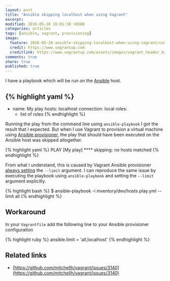 ```yaml
---
layout: post
title: "Ansible skipping localhost when using Vagrant"
excerpt:
modified: 2016-05-28 16:01:38 +0300
categories: articles
tags: [ansible, vagrant, provisioning]
image:
  feature: 2016-05-28-ansible-skipping-localhost-when-using-vagrant/cover.jpg
  credit: https://www.vagrantup.com
  creditlink: https://www.vagrantup.com/assets/images/vagrant_header_background-482a12a7.png
comments: true
share: true
published: true
---
```


I have a playbook which will be run on the [Ansible](https://github.com/ansible/ansible "Ansible is a simple IT automation platform") host.

{% highlight yaml %}
---
- name: My play
  hosts: localhost
  connection: local
  roles:
   - list of roles
{% endhighlight %}

Running the play from the command line using `ansible-playbook` I got the result that I expected. But when I use Vagrant to provision a virtual machine using [Ansible provisioner](https://www.vagrantup.com/docs/provisioning/ansible.html "Vagrant Ansible provisioner"), the play that should have been executed on the Ansible host was skipped altogether.

{% highlight yaml %}
PLAY [My play] ****
skipping: no hosts matched
{% endhighlight %}

From what I understand, this is caused by Vagrant Ansible provisioner [always setting](https://github.com/mitchellh/vagrant/pull/2991 "Github pull request") the `--limit` argument. I can reproduce the same issue by executing the playbook using `ansible-playbook` and setting the `--limit` argument explicitly.

{% highlight bash %}
$ ansible-playbook -i inventory/dev/hosts play.yml --limit all
{% endhighlight %}

## Workaround

In your `Vagrantfile` add the following line to your Ansible provisioner configuration

{% highlight ruby %}
ansible.limit = 'all,localhost'
{% endhighlight %}

## Related links

* [https://github.com/mitchellh/vagrant/issues/3140](https://github.com/mitchellh/vagrant/issues/3140)
